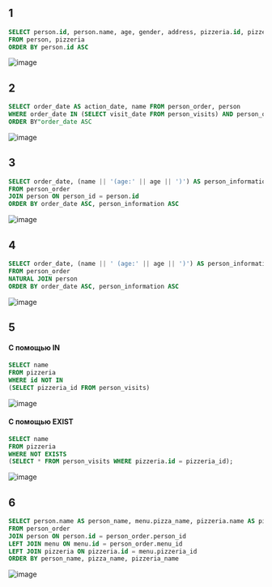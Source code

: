 ## 1
```sql
SELECT person.id, person.name, age, gender, address, pizzeria.id, pizzeria.name, rating
FROM person, pizzeria
ORDER BY person.id ASC
```
![image](https://github.com/ishouldbefound/SQL/assets/144837901/4efd7b50-1b30-42c5-8196-a2bd515d6a99)

## 2
```sql
SELECT order_date AS action_date, name FROM person_order, person
WHERE order_date IN (SELECT visit_date FROM person_visits) AND person_order.person_id = person.id
ORDER BY"order_date ASC
```
![image](https://github.com/ishouldbefound/SQL/assets/144837901/61337596-548a-41c4-b1f9-465315ac43bf)

## 3
```sql
SELECT order_date, (name || '(age:' || age || ')') AS person_information 
FROM person_order
JOIN person ON person_id = person.id
ORDER BY order_date ASC, person_information ASC
```
![image](https://github.com/ishouldbefound/SQL/assets/144837901/d382a7c5-e5e0-42ff-b3dc-c821c0eecf7e)


## 4
```sql
SELECT order_date, (name || ' (age:' || age || ')') AS person_information
FROM person_order
NATURAL JOIN person
ORDER BY order_date ASC, person_information ASC
```
![image](https://github.com/ishouldbefound/SQL/assets/144837901/029c1874-f205-457b-aec3-ac379e7850a6)

## 5
#### С помощью IN
```sql
SELECT name
FROM pizzeria
WHERE id NOT IN
(SELECT pizzeria_id FROM person_visits)
```
![image](https://github.com/ishouldbefound/SQL/assets/144837901/53ae34ed-f5b1-4de3-bc0e-74f3f650252d)

#### С помощью EXIST 
```sql
SELECT name
FROM pizzeria
WHERE NOT EXISTS
(SELECT * FROM person_visits WHERE pizzeria.id = pizzeria_id);
```
![image](https://github.com/ishouldbefound/SQL/assets/144837901/89027af3-d966-457f-8e38-c53fcb1bdb7e)

## 6
```sql
SELECT person.name AS person_name, menu.pizza_name, pizzeria.name AS pizzeria_name 
FROM person_order
JOIN person ON person.id = person_order.person_id
LEFT JOIN menu ON menu.id = person_order.menu_id
LEFT JOIN pizzeria ON pizzeria.id = menu.pizzeria_id
ORDER BY person_name, pizza_name, pizzeria_name
```
![image](https://github.com/ishouldbefound/SQL/assets/144837901/460a61e1-7d28-40f8-8a65-9cab6716fa55)

